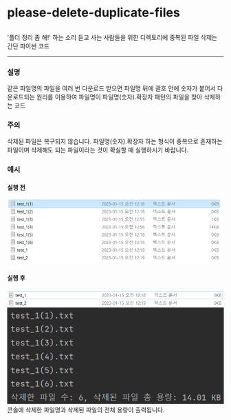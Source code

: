 # please-delete-duplicate-files
##
'폴더 정리 좀 해!' 하는 소리 듣고 사는 사람들을 위한
디렉토리에 중복된 파일 삭제는 간단 파이썬 코드

<hr/>

### 설명
같은 파일명의 파일을 여러 번 다운로드 받으면 파일명 뒤에 괄호 안에 
숫자가 붙어서 다운로드되는 원리를 이용하여 파일명이 파일명(숫자).확장자 패턴의 파일을 찾아
삭제하는 코드

### 주의
삭제된 파일은 복구되지 않습니다.
파일명(숫자).확장자 하는 형식이 중복으로 존재하는 파일이며
삭제해도 되는 파일이라는 것이 확실할 때 실행하시기 바랍니다.


### 예시
#### 실행 전
![img.png](img.png)


#### 실행 후
![img_2.png](img_2.png)
![img_3.png](img_3.png)
콘솔에 삭제한 파일명과 삭제된 파일의 전체 용량이 출력됩니다.

